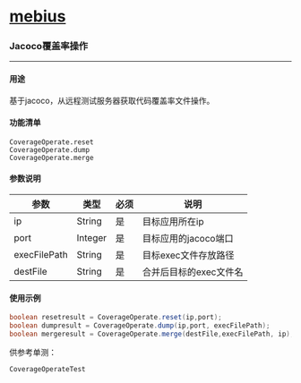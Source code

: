 # [mebius](https://g.hz.netease.com/qa-tech/mebius)

### Jacoco覆盖率操作

------

#### 用途

基于jacoco，从远程测试服务器获取代码覆盖率文件操作。

#### 功能清单

```
CoverageOperate.reset
CoverageOperate.dump
CoverageOperate.merge
```

#### 参数说明

| 参数         | 类型    | 必须 | 说明                   |
| ------------ | ------- | ---- | ---------------------- |
| ip           | String  | 是   | 目标应用所在ip         |
| port         | Integer | 是   | 目标应用的jacoco端口   |
| execFilePath | String  | 是   | 目标exec文件存放路径   |
| destFile     | String  | 是   | 合并后目标的exec文件名 |

#### 使用示例

```java
boolean resetresult = CoverageOperate.reset(ip,port);
boolean dumpresult = CoverageOperate.dump(ip,port, execFilePath);
boolean mergeresult = CoverageOperate.merge(destFile,execFilePath, ip);
```
供参考单测：
```
CoverageOperateTest
```

